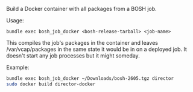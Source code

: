 Build a Docker container with all packages from a BOSH job.

Usage:

```
bundle exec bosh_job_docker <bosh-release-tarball> <job-name>
```

This compiles the job's packages in the container and leaves
/var/vcap/packages in the same state it would be in on a deployed job.
It doesn't start any job processes but it might someday.

Example:

```sh
bundle exec bosh_job_docker ~/Downloads/bosh-2605.tgz director
sudo docker build director-docker
```
